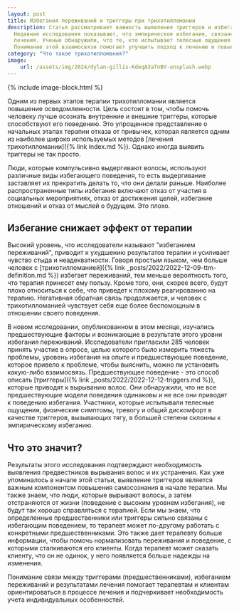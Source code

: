 ```yaml
---
layout: post
title: Избегания переживаний и триггеры при трихотилломании
description: Статья рассматривает важность выявления триггеров и избегающего поведения при терапии трихотилломании. 
  Недавние исследования показывают, что эмпирическое избегание, связанное с трихотилломанией, может препятствовать эффективности 
  лечения. Ученые обнаружили, что те, кто испытывает телесные ощущения и физический дискомфорт, склонны к такому избеганию. 
  Понимание этой взаимосвязи помогает улучшить подход к лечению и повысить эффективность терапии.
category: "Что такое трихотилломания?"
image:
    url: /assets/img/2024/dylan-gillis-KdeqA3aTnBY-unsplash.webp
---
```


{% include image-block.html %}


Одним из первых этапов терапии трихотилломании является повышение осведомленности. Цель состоит в том, чтобы помочь человеку 
лучше осознать внутренние и внешние триггеры, которые способствуют его поведению. Это упрощенное представление о начальных 
этапах терапии отказа от привычек, которая является одним из наиболее широко используемых методов [лечения трихотилломании]({% link index.md %}). 
Однако иногда выявить триггеры не так просто.

Люди, которые компульсивно выдергивают волосы, используют различные виды избегающего поведения, то есть выдергивание заставляет их прекратить 
делать то, что они делали раньше. Наиболее распространенные типы избегания включают отказ от участия в социальных мероприятиях, 
отказ от достижения целей, избегание отношений и отказ от мыслей о будущем. Это плохо.

## Избегание снижает эффект от терапии

Высокий уровень, что исследователи называют "избеганием переживаний", приводит к ухудшению результатов терапии и усиливает 
чувство стыда и неадекватности. Говоря простым языком, чем больше человек с [трихотилломанией]({% link _posts/2022/2022-12-09-ttm-definition.md %}) 
избегает переживаний, тем меньше вероятность того, что терапия принесет ему пользу. Кроме того, они, скорее всего, будут плохо относиться к себе, что приведет к плохому 
реагированию на терапию. Негативная обратная связь продолжается, и человек с трихотилломанией чувствует себя еще более беспомощным в 
отношении своего поведения.

В новом исследовании, опубликованном в этом месяце, изучались предшествующие факторы и возникающие в результате этого уровни 
избегания переживаний. Исследователи пригласили 285 человек принять участие в опросе, целью которого было измерить тяжесть проблемы, 
уровень избегания на опыте и предшествующее поведение, которое привело к проблеме, чтобы выяснить, можно ли установить какую-либо взаимосвязь. 
Предшествующее поведение - это способ описать [триггеры]({% link _posts/2022/2022-12-12-triggers.md %}), которые приводят к вырыванию волос. Они обнаружили, 
что не все предшествующие модели поведения одинаковы и не все они приводят к поведению избегания. Участники, которые испытывали телесные ощущения, физические симптомы, тревогу 
и общий дискомфорт в качестве триггеров, вызывающих тягу, в большей степени склонны к эмпирическому избеганию.

## Что это значит?

Результаты этого исследования подтверждают необходимость выявления предвестников вырывания волос и их устранения. Как уже упоминалось 
в начале этой статьи, выявление триггеров является важным компонентом повышения самосознания в начале терапии. Мы также знаем, что
люди, которые вырывают волосы, а затем отстраняются от жизни (поведение с высоким уровнем избегания), не будут так хорошо справляться 
с терапией. Если мы знаем, что определенные предшественники или триггеры сильно связаны с избегающим поведением, то терапевт может 
по-другому работать с конкретными предшественниками. Это также дает терапевту больше информации, чтобы помочь нормализовать переживания 
и поведение, с которыми сталкиваются его клиенты. Когда терапевт может сказать клиенту, что он не одинок, у него появляется больше надежды на изменения.

Понимание связи между триггерами (предшественниками), избеганием переживаний и результатами лечения помогает терапевтам и клиентам
ориентироваться в процессе лечения и подчеркивает необходимость учета индивидуальных особенностей.
